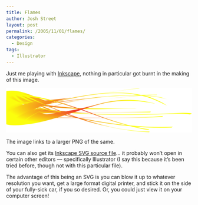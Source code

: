 ```yaml
---
title: Flames
author: Josh Street
layout: post
permalink: /2005/11/01/flames/
categories:
  - Design
tags:
  - Illustrator
---
```

<p>Just me playing with <a href="http://www.inkscape.org/">Inkscape</a>, nothing in particular got burnt in the making of this image.</p>
<p><a href="/blog/wp-content/2005/11/flameswhite.png"><img src="/blog/wp-content/2005/11/flamessml.png" alt="Flames illustration" /></a></p>
<p>The image links to a larger PNG of the same.</p>
<p>You can also get its <a href="/blog/wp-content/2005/11/flames.svg">Inkscape SVG source file</a>&#8230; it probably won&#8217;t open in certain other editors &#8212; specifically Illustrator (I say this because it&#8217;s been tried before, though not with this particular file). </p>
<p>The advantage of this being an SVG is you can blow it up to whatever resolution you want, get a large format digital printer, and stick it on the side of your fully-sick car, if you so desired. Or, you could just view it on your computer screen!</p>
